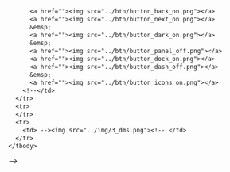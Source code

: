 </br>
</br>
</br>
</br>
</br>
</br>
</br>
</br>
</br>
</br>
</br>
</br>
</br>
</br>
</br>
</br>
</br>
</br>
</br>
</br>
</br>
</br>
</br>
</br>
</br>
</br>
</br>
</br>
</br>
</br>

<!--<span id="test">
  <table>
    <tbody>
      <tr rowspan="2">
        <td>-->
          <a href=""><img src="../btn/button_back_on.png"></a>
          <a href=""><img src="../btn/button_next_on.png"></a>
          &emsp;
          <a href=""><img src="../btn/button_dark_on.png"></a>
          &emsp;
          <a href=""><img src="../btn/button_panel_off.png"></a>
          <a href=""><img src="../btn/button_dock_on.png"></a>
          <a href=""><img src="../btn/button_dash_off.png"></a>
          &emsp;
          <a href=""><img src="../btn/button_icons_on.png"></a>
        <!--</td>
      </tr>
      <tr>
      </tr>
      <tr>
        <td> --><img src="../img/3_dms.png"><!-- </td>
      </tr>
    </tbody>
  </table>
</span>-->

</br>
</br>
</br>
</br>
</br>
</br>
</br>
</br>
</br>
</br>
</br>
</br>
</br>
</br>
</br>
</br>
</br>
</br>
</br>
</br>
</br>
</br>
</br>
</br>
</br>
</br>
</br>
</br>
</br>
</br>
